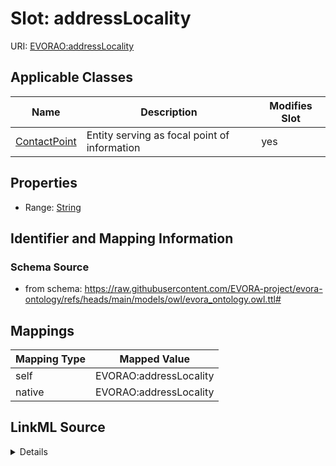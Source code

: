 

# Slot: addressLocality



URI: [EVORAO:addressLocality](https://raw.githubusercontent.com/EVORA-project/evora-ontology/refs/heads/main/models/owl/evora_ontology.owl.ttl#addressLocality)



<!-- no inheritance hierarchy -->





## Applicable Classes

| Name | Description | Modifies Slot |
| --- | --- | --- |
| [ContactPoint](ContactPoint.md) | Entity serving as focal point of information |  yes  |







## Properties

* Range: [String](String.md)





## Identifier and Mapping Information







### Schema Source


* from schema: https://raw.githubusercontent.com/EVORA-project/evora-ontology/refs/heads/main/models/owl/evora_ontology.owl.ttl#




## Mappings

| Mapping Type | Mapped Value |
| ---  | ---  |
| self | EVORAO:addressLocality |
| native | EVORAO:addressLocality |




## LinkML Source

<details>
```yaml
name: addressLocality
from_schema: https://raw.githubusercontent.com/EVORA-project/evora-ontology/refs/heads/main/models/owl/evora_ontology.owl.ttl#
rank: 1000
alias: addressLocality
domain_of:
- ContactPoint
range: string

```
</details>